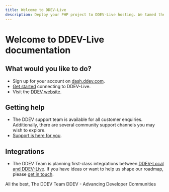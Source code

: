 ```yaml
---
title: Welcome to DDEV-Live
description: Deploy your PHP project to DDEV-Live hosting. We tamed the complexity of Kubernetes for you.
---
```


# Welcome to DDEV-Live documentation

## What would you like to do? 
- Sign up for your account on [dash.ddev.com](https://dash.ddev.com/).
- [Get started](https://docs.ddev.com/getting-started/) connecting to DDEV-Live.
- Visit the [DDEV website](https://ddev.com/).

## Getting help
- The DDEV support team is available for all customer enquiries. Additionally, there are several community support channels you may wish to explore.
- [Support is here for you](https://docs.ddev.com/support/).

## Integrations
- The DDEV Team is planning first-class integrations between [DDEV-Local and DDEV-Live](https://ddev.readthedocs.io/en/stable/users/providers/DDEV-Live/). If you have ideas or want to help us shape our roadmap, please [get in touch](https://dash.ddev.com/support/).

All the best,
The DDEV Team
DDEV - Advancing Developer Communities
